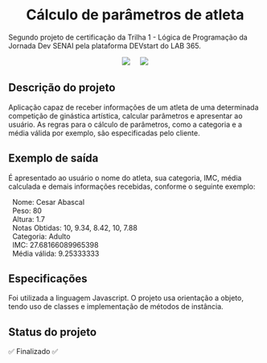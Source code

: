 <h1 align="center"> Cálculo de parâmetros de atleta </h1>

Segundo projeto de certificação da Trilha 1 - Lógica de Programação da Jornada Dev SENAI pela plataforma DEVstart do LAB 365.

<p align="center">
  <img loading="lazy" src="https://github.com/user-attachments/assets/00463754-9f8e-4569-919f-fd6209618d2b"/> 
  &nbsp;&nbsp;&nbsp;
  <img loading="lazy" src="https://github.com/user-attachments/assets/8a0e544f-fe7b-471f-ad3e-5beba6aaf67f"/>
</p>


## Descrição do projeto
Aplicação capaz de receber informações de um atleta de uma determinada competição de ginástica artística, calcular parâmetros e apresentar ao usuário. As regras para o cálculo de parâmetros, como a categoria e a média válida por exemplo, são especificadas pelo cliente.


## Exemplo de saída
É apresentado ao usuário o nome do atleta, sua categoria, IMC, média calculada e demais informações recebidas, conforme o seguinte exemplo:

<p>
&nbsp Nome: Cesar Abascal <br />
&nbsp Peso: 80 <br />
&nbsp Altura: 1.7 <br />
&nbsp Notas Obtidas: 10, 9.34, 8.42, 10, 7.88 <br />
&nbsp Categoria: Adulto <br />
&nbsp IMC: 27.68166089965398 <br />
&nbsp Média válida: 9.25333333 <br /> 
</p>


## Especificações
Foi utilizada a linguagem Javascript. 
O projeto usa orientação a objeto, tendo uso de classes e implementação de métodos de instância.


## Status do projeto
✅ Finalizado ✅

